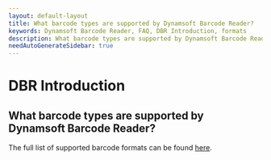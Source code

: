 ```yaml
---
layout: default-layout
title: What barcode types are supported by Dynamsoft Barcode Reader?
keywords: Dynamsoft Barcode Reader, FAQ, DBR Introduction, formats
description: What barcode types are supported by Dynamsoft Barcode Reader?
needAutoGenerateSidebar: true
---
```


# DBR Introduction

## What barcode types are supported by Dynamsoft Barcode Reader?

The full list of supported barcode formats can be found [here](https://www.dynamsoft.com/barcode-reader/introduction/overview.html?ver=latest#barcode-formats).
